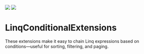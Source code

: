 [![](https://img.shields.io/nuget/vpre/LinqConditionalExtensions.svg)](https://www.nuget.org/packages/LinqConditionalExtensions)
[![](https://img.shields.io/nuget/v/LinqConditionalExtensions.svg)](https://www.nuget.org/packages/LinqConditionalExtensions)

# LinqConditionalExtensions
These extensions make it easy to chain Linq expressions based on conditions—useful for sorting, filtering, and paging.
